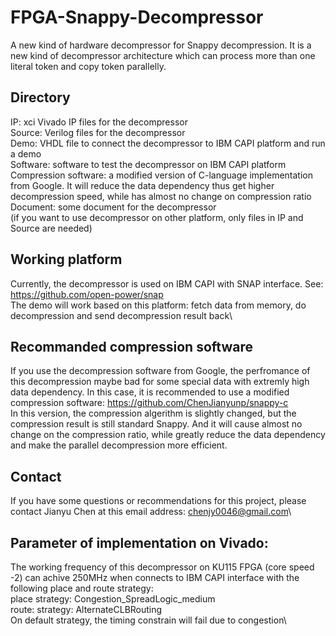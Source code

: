 # FPGA-Snappy-Decompressor
A new kind of hardware decompressor for Snappy decompression. It is a new kind of decompressor architecture which can process more than one literal token and copy token parallelly.

Directory
---
IP: xci Vivado IP files for the decompressor\
Source: Verilog files for the decompressor\
Demo: VHDL file to connect the decompressor to IBM CAPI platform and run a demo\
Software: software to test the decompressor on IBM CAPI platform\
Compression software: a modified version of C-language implementation from Google. It will reduce the data dependency thus get higher decompression speed, while has almost no change on compression ratio\
Document: some document for the decompressor\
(if you want to use decompressor on other platform, only files in IP and Source are needed)

Working platform
----
Currently, the decompressor is used on IBM CAPI with SNAP interface. See: https://github.com/open-power/snap \
The demo will work based on this platform: fetch data from memory, do decompression and send decompression result back\

Recommanded compression software
----
If you use the decompression software from Google, the perfromance of this decompression maybe bad for some special data with extremly high data dependency. In this case, it is recommended to use a modified compression software: https://github.com/ChenJianyunp/snappy-c \
In this version, the compression algerithm is slightly changed, but the compression result is still standard Snappy. And it will cause almost no change on the compression ratio, while greatly reduce the data dependency and make the parallel decompression more efficient.

Contact
----
If you have some questions or recommendations for this project, please contact Jianyu Chen at this email address: chenjy0046@gmail.com\

Parameter of implementation on Vivado:
----
The working frequency of this decompressor on KU115 FPGA (core speed -2) can achive 250MHz when connects to IBM CAPI interface with the following place and route strategy:\
place strategy: Congestion_SpreadLogic_medium\
route: strategy:  AlternateCLBRouting\
On default strategy, the timing constrain will fail due to congestion\
